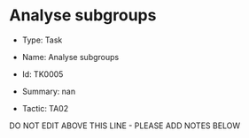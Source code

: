 # Analyse subgroups

* Type: Task

* Name: Analyse subgroups

* Id: TK0005

* Summary: nan

* Tactic: TA02

DO NOT EDIT ABOVE THIS LINE - PLEASE ADD NOTES BELOW
